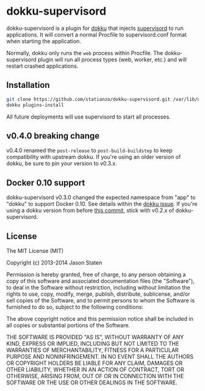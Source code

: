 # dokku-supervisord

dokku-supervisord is a plugin for [dokku][dokku] that injects
[supervisord][super] to run applications. It will convert a normal Procfile to
supervisord.conf format when starting the application.

Normally, dokku only runs the `web` process within Procfile. The
dokku-supervisord plugin will run all process types (web, worker, etc.) and
will restart crashed applications.

## Installation

```sh
git clone https://github.com/statianzo/dokku-supervisord.git /var/lib/dokku/plugins/dokku-supervisord
dokku plugins-install
```

All future deployments will use supervisord to start all processes.

## v0.4.0 breaking change

v0.4.0 renamed the `post-release` to `post-build-buildstep` to keep compatibility with upstream dokku. If you're using an older version of dokku, be sure to pin your version to v0.3.x.

## Docker 0.10 support

dokku-supervisord v0.3.0 changed the expected namespace from "app" to "dokku"
to support Docker 0.10. See details within the [dokku issue][docker10]. If
you're using a dokku version from before [this commit][docker10commit], stick
with v0.2.x of dokku-supervisord.

## License

The MIT License (MIT)

Copyright (c) 2013-2014 Jason Staten

Permission is hereby granted, free of charge, to any person obtaining a copy
of this software and associated documentation files (the "Software"), to deal
in the Software without restriction, including without limitation the rights
to use, copy, modify, merge, publish, distribute, sublicense, and/or sell
copies of the Software, and to permit persons to whom the Software is
furnished to do so, subject to the following conditions:

The above copyright notice and this permission notice shall be included in
all copies or substantial portions of the Software.

THE SOFTWARE IS PROVIDED "AS IS", WITHOUT WARRANTY OF ANY KIND, EXPRESS OR
IMPLIED, INCLUDING BUT NOT LIMITED TO THE WARRANTIES OF MERCHANTABILITY,
FITNESS FOR A PARTICULAR PURPOSE AND NONINFRINGEMENT. IN NO EVENT SHALL THE
AUTHORS OR COPYRIGHT HOLDERS BE LIABLE FOR ANY CLAIM, DAMAGES OR OTHER
LIABILITY, WHETHER IN AN ACTION OF CONTRACT, TORT OR OTHERWISE, ARISING FROM,
OUT OF OR IN CONNECTION WITH THE SOFTWARE OR THE USE OR OTHER DEALINGS IN THE
SOFTWARE.

[dokku]: https://github.com/progrium/dokku
[super]: http://supervisord.org
[docker10]: https://github.com/progrium/dokku/issues/533
[docker10commit]: https://github.com/progrium/dokku/commit/2474844856ab5c53398005ebc455eb53676ac5d5
